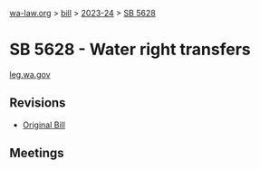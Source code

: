 [wa-law.org](/) > [bill](/bill/) > [2023-24](/bill/2023-24/) > [SB 5628](/bill/2023-24/sb/5628/)

# SB 5628 - Water right transfers
[leg.wa.gov](https://app.leg.wa.gov/billsummary?BillNumber=5628&Year=2023&Initiative=false)

## Revisions
* [Original Bill](1/)

## Meetings
